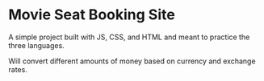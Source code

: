 **Movie Seat Booking Site**
===========================

A simple project built with JS, CSS, and HTML and meant to practice the three languages.

Will convert different amounts of money based on currency and exchange rates.